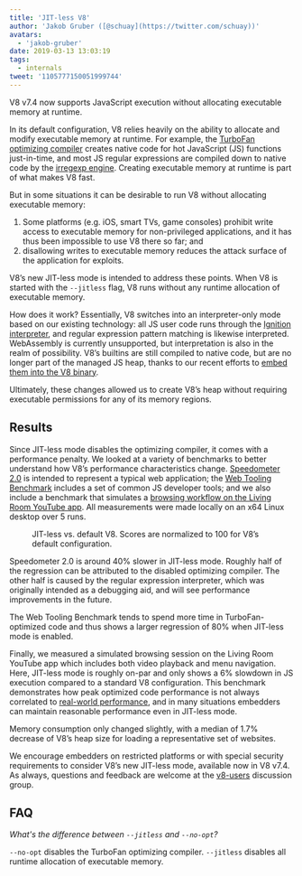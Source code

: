```yaml
---
title: 'JIT-less V8'
author: 'Jakob Gruber ([@schuay](https://twitter.com/schuay))'
avatars:
  - 'jakob-gruber'
date: 2019-03-13 13:03:19
tags:
  - internals
tweet: '1105777150051999744'
---
```

V8 v7.4 now supports JavaScript execution without allocating executable memory at runtime.

In its default configuration, V8 relies heavily on the ability to allocate and modify executable memory at runtime. For example, the [TurboFan optimizing compiler](/blog/turbofan-jit) creates native code for hot JavaScript (JS) functions just-in-time, and most JS regular expressions are compiled down to native code by the [irregexp engine](https://blog.chromium.org/2009/02/irregexp-google-chromes-new-regexp.html). Creating executable memory at runtime is part of what makes V8 fast.

But in some situations it can be desirable to run V8 without allocating executable memory:

1. Some platforms (e.g. iOS, smart TVs, game consoles) prohibit write access to executable memory for non-privileged applications, and it has thus been impossible to use V8 there so far; and
1. disallowing writes to executable memory reduces the attack surface of the application for exploits.

V8’s new JIT-less mode is intended to address these points. When V8 is started with the `--jitless` flag, V8 runs without any runtime allocation of executable memory.

How does it work? Essentially, V8 switches into an interpreter-only mode based on our existing technology: all JS user code runs through the [Ignition interpreter](/blog/ignition-interpreter), and regular expression pattern matching is likewise interpreted. WebAssembly is currently unsupported, but interpretation is also in the realm of possibility. V8’s builtins are still compiled to native code, but are no longer part of the managed JS heap, thanks to our recent efforts to [embed them into the V8 binary](/blog/embedded-builtins).

Ultimately, these changes allowed us to create V8’s heap without requiring executable permissions for any of its memory regions.

## Results

Since JIT-less mode disables the optimizing compiler, it comes with a performance penalty. We looked at a variety of benchmarks to better understand how V8’s performance characteristics change. [Speedometer 2.0](/blog/speedometer-2) is intended to represent a typical web application; the [Web Tooling Benchmark](/blog/web-tooling-benchmark) includes a set of common JS developer tools; and we also include a benchmark that simulates a [browsing workflow on the Living Room YouTube app](https://chromeperf.appspot.com/report?sid=518c637ffa0961f965afe51d06979375467b12b87e72061598763e5a36876306). All measurements were made locally on an x64 Linux desktop over 5 runs.

<figure>
  <img src="/_img/jitless/benchmarks.svg" intrinsicsize="626x387" alt="">
  <figcaption>JIT-less vs. default V8. Scores are normalized to 100 for V8’s default configuration.</figcaption>
</figure>

Speedometer 2.0 is around 40% slower in JIT-less mode. Roughly half of the regression can be attributed to the disabled optimizing compiler. The other half is caused by the regular expression interpreter, which was originally intended as a debugging aid, and will see performance improvements in the future.

The Web Tooling Benchmark tends to spend more time in TurboFan-optimized code and thus shows a larger regression of 80% when JIT-less mode is enabled.

Finally, we measured a simulated browsing session on the Living Room YouTube app which includes both video playback and menu navigation. Here, JIT-less mode is roughly on-par and only shows a 6% slowdown in JS execution compared to a standard V8 configuration. This benchmark demonstrates how peak optimized code performance is not always correlated to [real-world performance](/blog/real-world-performance), and in many situations embedders can maintain reasonable performance even in JIT-less mode.

Memory consumption only changed slightly, with a median of 1.7% decrease of V8’s heap size for loading a representative set of websites.

We encourage embedders on restricted platforms or with special security requirements to consider V8’s new JIT-less mode, available now in V8 v7.4. As always, questions and feedback are welcome at the [v8-users](https://groups.google.com/forum/#!forum/v8-users) discussion group.

## FAQ

*What's the difference between `--jitless` and `--no-opt`?*

`--no-opt` disables the TurboFan optimizing compiler. `--jitless` disables all runtime allocation of executable memory.
